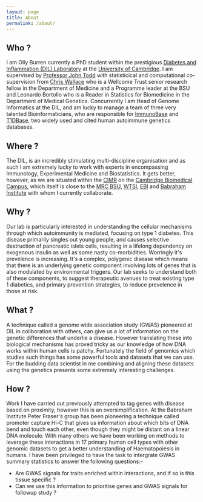 ```yaml
---
layout: page
title: About
permalink: /about/
---
```


## Who ?

I am Olly Burren currently a PhD student within the prestigious [Diabetes and Inflammation (DIL) Laboratory](https://www-gene.cimr.cam.ac.uk/) at the [University of Cambridge](http://www.cam.ac.uk/). I am supervised by <a href="https://en.wikipedia.org/wiki/John_A._Todd_(biologist)">Professor John Todd</a> with statisticical and computational co-supervision from <a href="http://chr1swallace.github.io/">Chris Wallace</a> who is a Wellcome Trust senior research fellow in the Department of Medicine and a Programme leader at the BSU and Leonardo Bortollo who is a Reader in Statistics for Biomedicine in the Department of Medical Genetics. Concurrently I am Head of Genome Informatics at the DIL, and am lucky to manage a team of three very talented Bioinformaticians, who are responsible for [ImmunoBase](http://www.immunobase.org) and [T1DBase](http://www.t1dbase.org), two widely used and cited human autoimmune genetics databases. 

## Where ?

The DIL, is an incredibly stimulating  multi-discipline organisation and as such I am extremely lucky to work with experts in encompassing Immunology, Experimental Medicine and Biostatistics. It gets better, however, as we are situated within the [CIMR](http://www.cimr.cam.ac.uk) on the [Cambridge Biomedical Campus](http://cambridge-biomedical.com/), which itself is close to the [MRC BSU](http://www.mrc-bsu.cam.ac.uk/), [WTSI](http://www.sanger.ac.uk/),  [EBI](http://www.ebi.ac.uk) and [Babraham Institute](http://www.babraham.ac.uk/) with whom I currently collaborate.

## Why ?

Our lab is particularly interested in understanding the cellular mechanisms through which autoimmunity is mediated, focusing on type 1 diabetes. This disease primarily singles out young people, and causes selective destruction of pancreatic islets cells, resulting in a lifelong dependency on exogenous insulin as well as some nasty co-morbidities. Worringly it's prevelence is increasing. It's a complex, polygenic disease  which means that there is an underlying genetic component involving lots of genes that is also modulated by environmental triggers. Our lab seeks to understand both of these components, to suggest therapeutic avenues to treat existing type 1 diabetics, and primary prevention strategies, to reduce prevelence in those at risk. 

## What ?

A technique called a genome wide association study (GWAS) pioneered at DIL in collboration with others, can give us a lot of information on the genetic differences that underlie a disease. However translating these into biological mechanisms has proved tricky as our knowledge of how DNA works within human cells is patchy. Fortunately the field of genomics which studies such things has some powerful tools and datasets that we can use. For the budding data scientist in me combining and aligning these datasets using the genetics presents some extremely interesting challenges.   

## How ?

Work I have carried out previously attempted to tag genes with disease based on proximity, however this is an oversimplification. At the Babraham Institute Peter Fraser's group has been pioneering a technique called promoter capture Hi-C that gives us information about which bits of DNA bend and touch each other, even though they might be distant on a linear DNA molecule. With many others we have been working on methods to leverage these interactions in 17 primary human cell types with other genomic datasets to get a better understanding of Haematopoiesis in humans. I have been privileged to have the task to intergrate GWAS summary statistics to answer the following questions:-

  * Are GWAS signals for traits enriched within interactions, and if so is this tissue specific ?
  * Can we use this information to prioritise genes and GWAS signals for followup study ?
